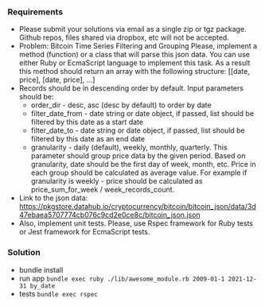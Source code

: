 ### Requirements

- Please submit your solutions via email as a single zip or tgz package. Github repos, files shared via dropbox, etc will not be
accepted.
- Problem: Bitcoin Time Series Filtering and Grouping
Please, implement a method (function) or a class that will parse this json data. You can use either Ruby or EcmaScript
language to implement this task. As a result this method should return an array with the following structure:
[[date, price], [date, price], ...]
- Records should be in descending order by default. Input parameters should be:
  - order_dir - desc, asc (desc by default) to order by date
  - filter_date_from - date string or date object, if passed, list should be filtered by this date as a start date
  - filter_date_to - date string or date object, if passed, list should be filtered by this date as an end date
  - granularity - daily (default), weekly, monthly, quarterly. This parameter should group price data by the
  given period. Based on granularity, date should be the first day of week, month, etc. Price in each group should be
  calculated as average value. For example if granularity is weekly - price should be calculated as
  price_sum_for_week / week_records_count.
- Link to the json data:
  https://pkgstore.datahub.io/cryptocurrency/bitcoin/bitcoin_json/data/3d47ebaea5707774cb076c9cd2e0ce8c/bitcoin_json.json
- Also, implement unit tests. Please, use Rspec framework for Ruby tests or Jest framework for EcmaScript tests.

### Solution
- bundle install
- run app `bundle exec ruby ./lib/awesome_module.rb 2009-01-1 2021-12-31 by_date`
- tests `bundle exec rspec`
